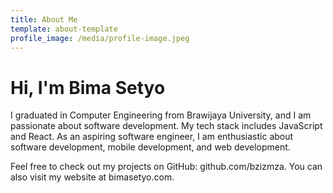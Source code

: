 ```yaml
---
title: About Me
template: about-template
profile_image: /media/profile-image.jpeg
---
```


# Hi, I'm Bima Setyo

I graduated in Computer Engineering from Brawijaya University, and I am passionate about software development. My tech stack includes JavaScript and React. As an aspiring software engineer, I am enthusiastic about software development, mobile development, and web development.

Feel free to check out my projects on GitHub: github.com/bzizmza. You can also visit my website at bimasetyo.com.
